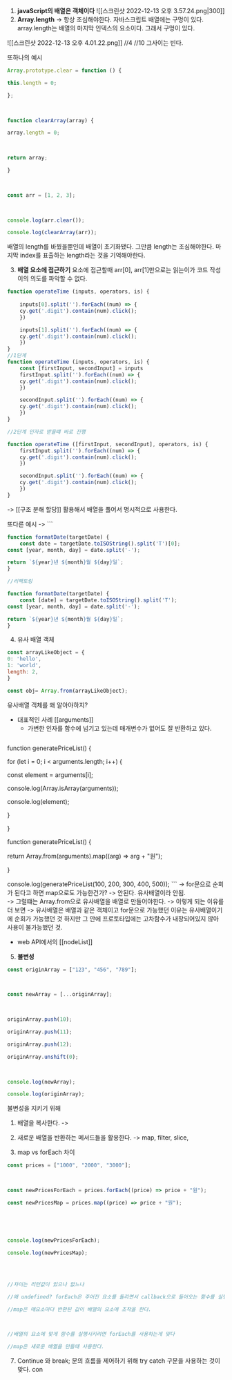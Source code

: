 1. **javaScript의 배열은 객체이다**
![[스크린샷 2022-12-13 오후 3.57.24.png|300]]
2. **Array.length** 
-> 항상 조심해야한다. 자바스크립트 배열에는 구멍이 있다. 
array.length는 배열의 마지막 인덱스의 요소이다. 그래서 구멍이 있다. 
 
![[스크린샷 2022-12-13 오후 4.01.22.png]]
//4 
//10
그사이는 빈다.  

또하나의 예시  
```js
Array.prototype.clear = function () {

this.length = 0;

};

  

function clearArray(array) {

array.length = 0;

  

return array;

}

  

const arr = [1, 2, 3];

  

console.log(arr.clear());

console.log(clearArray(arr));
```

배열의 length를 바꿨을뿐인데 배열이 초기화됐다. 그만큼 length는 조심해야한다. 마지막 index를 표출하는 length라는 것을 기억해야한다. 


3. **배열 요소에 접근하기** 
요소에 접근할때 arr[0], arr[1]만으로는 읽는이가 코드 작성이의 의도를 파악할 수 없다. 

```js
function operateTime (inputs, operators, is) {
	
	inputs[0].split('').forEach((num) => {
	cy.get('.digit').contain(num).click();
	})

	inputs[1].split('').forEach((num) => {
	cy.get('.digit').contain(num).click();
	})
}
//1단계 
function operateTime (inputs, operators, is) {
	const [firstInput, secondInput] = inputs
	firstInput.split('').forEach((num) => {
	cy.get('.digit').contain(num).click();
	})

	secondInput.split('').forEach((num) => {
	cy.get('.digit').contain(num).click();
	})
}

//2단계 인자로 받을떄 바로 진행 

function operateTime ([firstInput, secondInput], operators, is) {
	firstInput.split('').forEach((num) => {
	cy.get('.digit').contain(num).click();
	})

	secondInput.split('').forEach((num) => {
	cy.get('.digit').contain(num).click();
	})
}
```

-> [[구조 분해 할당]] 활용해서 배열을 풀어서 명시적으로 사용한다. 

또다른 예시 
-> ```
```js
function formatDate(targetDate) {
	const date = targetDate.toISOString().split('T')[0];
const [year, month, day] = date.split('-');

return `${year}년 ${month}월 ${day}일`;
}

//리팩토링

function formatDate(targetDate) {
	const [date] = targetDate.toISOString().split('T');
const [year, month, day] = date.split('-');

return `${year}년 ${month}월 ${day}일`;
}

```

4. 유사 배열 객체
```js
const arrayLikeObject = {
0: 'hello',
1: 'world',
length: 2,
}

const obj= Array.from(arrayLikeObject);
```

유사배열 객체를 왜 알아야하지? 

- 대표적인 사례 [[arguments]]
	- 가변한 인자를 함수에 넘기고 있는데 매개변수가 없어도 잘 반환하고 있다. 
		```js
function generatePriceList() {

for (let i = 0; i < arguments.length; i++) {

const element = arguments[i];

console.log(Array.isArray(arguments));

console.log(element);

}

}

  

function generatePriceList() {

return Array.from(arguments).map((arg) => arg + "원");

}

console.log(generatePriceList(100, 200, 300, 400, 500));
		```
		-> for문으로 순회가 된다고 하면 map으로도 가능한건가? 
		-> 안된다. 유사배열이라 안됨.  
		-> 그럴떄는 Array.from으로 유사배열을 배열로 만들어야한다.
		-> 이렇게 되는 이유를 더 보면
		-> 유사배열은 배열과 같은 객체이고 for문으로 가능했던 이유는 유사배열이기에 순회가 가능했던 것 하지만 그 안에 프로토타입에는 고차함수가 내장되어있지 않아 사용이 불가능했던 것. 
		
- web API에서의 [[nodeList]]

5. **불변성** 
```js
const originArray = ["123", "456", "789"];

  

const newArray = [...originArray];

  

originArray.push(10);

originArray.push(11);

originArray.push(12);

originArray.unshift(0);

  

console.log(newArray);

console.log(originArray);
```

불변성을 지키기 위해 
1. 배열을 복사한다.
	-> 
2. 새로운 배열을 반환하는 메서드들을 활용한다.
	-> map, filter, slice, 


6. map vs forEach 차이 
```js
const prices = ["1000", "2000", "3000"];

  

const newPricesForEach = prices.forEach((price) => price + "원");

const newPricesMap = prices.map((price) => price + "원");

  
  
  

console.log(newPricesForEach);

console.log(newPricesMap);

  
  

//차이는 리턴값이 있으냐 없느냐

//왜 undefined? forEach은 주어진 요소를 돌리면서 callback으로 들어오는 함수를 실행시켜주는 것에 불과

//map은 매요소마다 반환된 값이 배열의 요소에 조작을 한다.

  

//배열의 요소에 맞게 함수를 실행시키려면 forEach를 사용하는게 맞다

//map은 새로운 배열을 만들때 사용한다.
```

7. Continue 와 break;
문의 흐름을 제어하기 위해 try catch 구문을 사용하는 것이 맞다. 
con


